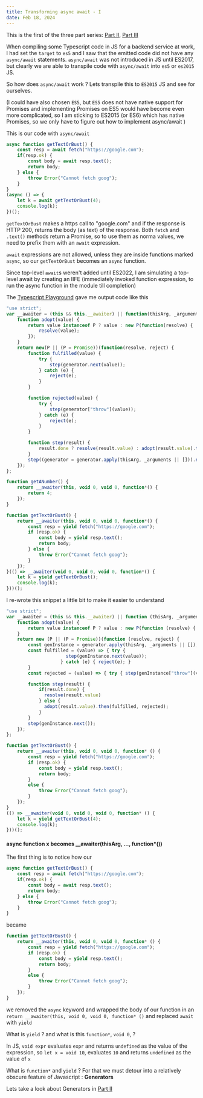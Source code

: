 ```yaml
---
title: Transforming async await - I
date: Feb 18, 2024
---
```


This is the first of the three part series: [Part II](async_await_transforms_part2.html), [Part III](async_await_transforms_part3.html)


When compiling some Typescript code in JS for a backend service at work, I had set the `target` to `es5` and I saw that the emitted code did not have any `async/await` statements.
`async/await` was not introduced in JS until ES2017, but clearly we are able to transpile code with `async/await` into `es5` or `es2015` JS. 

So how does `async/await` work ? Lets transpile this to `ES2015` JS and see for ourselves.

(I could have also chosen `ES5`, but `ES5` does not have native support for Promises and implementing Promises on ES5 would have become even more complicated, so I am sticking to ES2015 (or ES6) which has native Promises, so we only have to figure out how to implement async/await )

This is our code with `async/await`

```js
async function getTextOrBust() {
	const resp = await fetch("https://google.com");
	if(resp.ok) {
		const body = await resp.text();
		return body;
	} else {
		throw Error("Cannot fetch goog");
	}
}
(async () => {
	let k = await getTextOrBust(4);
	console.log(k);
})();
```

`getTextOrBust` makes a https call to "google.com" and if the response is HTTP 200, returns the body (as text) of the response. Both `fetch` and `.text()` methods return a Promise, so to use them as norma values, we need to prefix them with an `await` expression. 

`await` expressions are not allowed, unless they are inside functions marked `async`, so our `getTextOrBust` becomes an `async` function. 

Since top-level `await`s weren't added until ES2022, I am simulating a top-level await by creating an IIFE (immediately invoked function expression, to run the async function in the module till completion)

The [Typescript Playground](https://www.typescriptlang.org/play?target=2&ssl=20&ssc=6&pln=1&pc=1#code/IYZwngdgxgBAZgV2gFwJYHsIwOYFNkCCAcggLYBGuATgBQCUMA3gFAwxX4JVYAsA3MwC+zEaEixEKDFjzIAKrgAeyAPJUAQghDJ6TVjCiZt7XCAAOMALwxgAd2Cpk8fFAAWNAESvkyMyABcAPSB2Ojo2AA2uAB0hqQedAJsqHA0HObR6ADWDCxsbIYQxuToACZgbNZ2Dk7pZtHISjqJ+mwcyFxYJeVJMIIwuBEguHr5MMiuVOi2MACiVFO0HgDCwBAQ6E5wLq44YdgJvcLCIjRi0DC6lgB8ozBRTllWNvaOOPgKymqa2jQ8LQUjOgotEIuEaDkBII6PQ+EA) gave me output code like this 

```js
"use strict";
var __awaiter = (this && this.__awaiter) || function(thisArg, _arguments, P, generator) {
    function adopt(value) {
        return value instanceof P ? value : new P(function(resolve) {
            resolve(value);
        });
    }
    return new(P || (P = Promise))(function(resolve, reject) {
        function fulfilled(value) {
            try {
                step(generator.next(value));
            } catch (e) {
                reject(e);
            }
        }

        function rejected(value) {
            try {
                step(generator["throw"](value));
            } catch (e) {
                reject(e);
            }
        }

        function step(result) {
            result.done ? resolve(result.value) : adopt(result.value).then(fulfilled, rejected);
        }
        step((generator = generator.apply(thisArg, _arguments || [])).next());
    });
};

function getANumber() {
    return __awaiter(this, void 0, void 0, function*() {
        return 4;
    });
}

function getTextOrBust() {
    return __awaiter(this, void 0, void 0, function*() {
        const resp = yield fetch("https://google.com");
        if (resp.ok) {
            const body = yield resp.text();
            return body;
        } else {
            throw Error("Cannot fetch goog");
        }
    });
}(() => __awaiter(void 0, void 0, void 0, function*() {
    let k = yield getTextOrBust();
    console.log(k);
}))();
```

I re-wrote this snippet a little bit to make it easier to understand 

```js
"use strict";
var __awaiter = (this && this.__awaiter) || function (thisArg, _arguments, P, generator) {
    function adopt(value) { 
        return value instanceof P ? value : new P(function (resolve) { resolve(value); }); 
    }
    return new (P || (P = Promise))(function (resolve, reject) {
        const genInstance = generator.apply(thisArg, _arguments || []);
        const fulfilled = (value) => { try { 
                      step(genInstance.next(value)); 
                    } catch (e) { reject(e); }
        } 
        const rejected = (value) => { try { step(genInstance["throw"](value)); } catch (e) { reject(e); } }

        function step(result) { 
            if(result.done) { 
              resolve(result.value) 
            } else {
              adopt(result.value).then(fulfilled, rejected); 
            }
        }
        step(genInstance.next());
    });
};

function getTextOrBust() {
    return __awaiter(this, void 0, void 0, function* () {
        const resp = yield fetch("https://google.com");
        if (resp.ok) {
            const body = yield resp.text();
            return body;
        }
        else {
            throw Error("Cannot fetch goog");
        }
    });
}
(() => __awaiter(void 0, void 0, void 0, function* () {
    let k = yield getTextOrBust(4);
    console.log(k);
}))();
```


#### async function x  becomes __awaiter(thisArg, ..., function*())

The first thing is to notice how our 

```js
async function getTextOrBust() {
	const resp = await fetch("https://google.com");
	if(resp.ok) {
		const body = await resp.text();
		return body;
	} else {
		throw Error("Cannot fetch goog");
	}
}
```

became 

```js
function getTextOrBust() {
    return __awaiter(this, void 0, void 0, function* () {
        const resp = yield fetch("https://google.com");
        if (resp.ok) {
            const body = yield resp.text();
            return body;
        }
        else {
            throw Error("Cannot fetch goog");
        }
    });
}
```

we removed the `async` keyword and wrapped the body of our function in an `return __awaiter(this, void 0, void 0, function* ()` and replaced `await` with `yield`

What is `yield` ? and what is this `function*`, `void 0`, ?

In JS, `void expr` evaluates `expr` and returns `undefined` as the value of the expression, so `let x = void 10`, evaluates `10` and returns `undefined` as the value of `x`


What is `function*` and `yield` ? For that we must detour into a relatively obscure feature of Javascript : **Generators** 

Lets take a look about Generators in [Part II](https://gowind.github.io/async_await_transforms_part2.html) 


